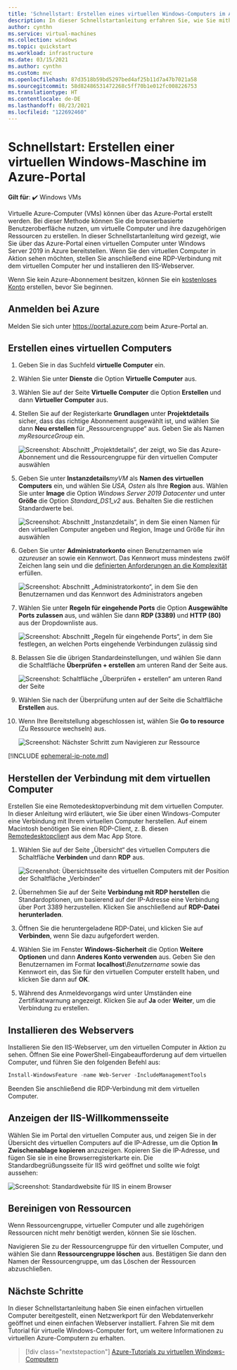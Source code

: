 ```yaml
---
title: 'Schnellstart: Erstellen eines virtuellen Windows-Computers im Azure-Portal'
description: In dieser Schnellstartanleitung erfahren Sie, wie Sie mithilfe des Azure-Portals einen virtuellen Windows-Computer erstellen.
author: cynthn
ms.service: virtual-machines
ms.collection: windows
ms.topic: quickstart
ms.workload: infrastructure
ms.date: 03/15/2021
ms.author: cynthn
ms.custom: mvc
ms.openlocfilehash: 87d3518b59bd5297bed4af25b11d7a47b7021a58
ms.sourcegitcommit: 58d82486531472268c5ff70b1e012fc008226753
ms.translationtype: HT
ms.contentlocale: de-DE
ms.lasthandoff: 08/23/2021
ms.locfileid: "122692460"
---
```

# <a name="quickstart-create-a-windows-virtual-machine-in-the-azure-portal"></a>Schnellstart: Erstellen einer virtuellen Windows-Maschine im Azure-Portal

**Gilt für**: :heavy_check_mark: Windows VMs 

Virtuelle Azure-Computer (VMs) können über das Azure-Portal erstellt werden. Bei dieser Methode können Sie die browserbasierte Benutzeroberfläche nutzen, um virtuelle Computer und ihre dazugehörigen Ressourcen zu erstellen. In dieser Schnellstartanleitung wird gezeigt, wie Sie über das Azure-Portal einen virtuellen Computer unter Windows Server 2019 in Azure bereitstellen. Wenn Sie den virtuellen Computer in Aktion sehen möchten, stellen Sie anschließend eine RDP-Verbindung mit dem virtuellen Computer her und installieren den IIS-Webserver.

Wenn Sie kein Azure-Abonnement besitzen, können Sie ein [kostenloses Konto](https://azure.microsoft.com/free/?WT.mc_id=A261C142F) erstellen, bevor Sie beginnen.

## <a name="sign-in-to-azure"></a>Anmelden bei Azure

Melden Sie sich unter https://portal.azure.com beim Azure-Portal an.

## <a name="create-virtual-machine"></a>Erstellen eines virtuellen Computers

1. Geben Sie in das Suchfeld **virtuelle Computer** ein.
1. Wählen Sie unter **Dienste** die Option **Virtuelle Computer** aus.
1. Wählen Sie auf der Seite **Virtuelle Computer** die Option **Erstellen** und dann **Virtueller Computer** aus. 
1. Stellen Sie auf der Registerkarte **Grundlagen** unter **Projektdetails** sicher, dass das richtige Abonnement ausgewählt ist, und wählen Sie dann **Neu erstellen** für „Ressourcengruppe“ aus. Geben Sie als Namen *myResourceGroup* ein. 

    ![Screenshot: Abschnitt „Projektdetails“, der zeigt, wo Sie das Azure-Abonnement und die Ressourcengruppe für den virtuellen Computer auswählen](./media/quick-create-portal/project-details.png)

1. Geben Sie unter **Instanzdetails***myVM* als **Namen des virtuellen Computers** ein, und wählen Sie *USA, Osten* als Ihre **Region** aus. Wählen Sie unter **Image** die Option *Windows Server 2019 Datacenter* und unter **Größe** die Option *Standard_DS1_v2* aus. Behalten Sie die restlichen Standardwerte bei.

    ![Screenshot: Abschnitt „Instanzdetails“, in dem Sie einen Namen für den virtuellen Computer angeben und Region, Image und Größe für ihn auswählen](./media/quick-create-portal/instance-details.png)

1. Geben Sie unter **Administratorkonto** einen Benutzernamen wie *azureuser* an sowie ein Kennwort. Das Kennwort muss mindestens zwölf Zeichen lang sein und die [definierten Anforderungen an die Komplexität](faq.yml#what-are-the-password-requirements-when-creating-a-vm-) erfüllen.

    ![Screenshot: Abschnitt „Administratorkonto“, in dem Sie den Benutzernamen und das Kennwort des Administrators angeben](./media/quick-create-portal/administrator-account.png)

1. Wählen Sie unter **Regeln für eingehende Ports** die Option **Ausgewählte Ports zulassen** aus, und wählen Sie dann **RDP (3389)** und **HTTP (80)** aus der Dropdownliste aus.

    ![Screenshot: Abschnitt „Regeln für eingehende Ports“, in dem Sie festlegen, an welchen Ports eingehende Verbindungen zulässig sind](./media/quick-create-portal/inbound-port-rules.png)

1. Belassen Sie die übrigen Standardeinstellungen, und wählen Sie dann die Schaltfläche **Überprüfen + erstellen** am unteren Rand der Seite aus.

    ![Screenshot: Schaltfläche „Überprüfen + erstellen“ am unteren Rand der Seite](./media/quick-create-portal/review-create.png)

1. Wählen Sie nach der Überprüfung unten auf der Seite die Schaltfläche **Erstellen** aus.

1. Wenn Ihre Bereitstellung abgeschlossen ist, wählen Sie **Go to resource** (Zu Ressource wechseln) aus.

    ![Screenshot: Nächster Schritt zum Navigieren zur Ressource](./media/quick-create-portal/next-steps.png)

[!INCLUDE [ephemeral-ip-note.md](../../../includes/ephemeral-ip-note.md)]

## <a name="connect-to-virtual-machine"></a>Herstellen der Verbindung mit dem virtuellen Computer

Erstellen Sie eine Remotedesktopverbindung mit dem virtuellen Computer. In dieser Anleitung wird erläutert, wie Sie über einen Windows-Computer eine Verbindung mit Ihrem virtuellen Computer herstellen. Auf einem Macintosh benötigen Sie einen RDP-Client, z. B. diesen [Remotedesktopclien](https://apps.apple.com/app/microsoft-remote-desktop/id1295203466?mt=12)t aus dem Mac App Store.

1. Wählen Sie auf der Seite „Übersicht“ des virtuellen Computers die Schaltfläche **Verbinden** und dann **RDP** aus. 

    ![Screenshot: Übersichtsseite des virtuellen Computers mit der Position der Schaltfläche „Verbinden“](./media/quick-create-portal/portal-quick-start-9.png)
    
2. Übernehmen Sie auf der Seite **Verbindung mit RDP herstellen** die Standardoptionen, um basierend auf der IP-Adresse eine Verbindung über Port 3389 herzustellen. Klicken Sie anschließend auf **RDP-Datei herunterladen**.

2. Öffnen Sie die heruntergeladene RDP-Datei, und klicken Sie auf **Verbinden**, wenn Sie dazu aufgefordert werden. 

3. Wählen Sie im Fenster **Windows-Sicherheit** die Option **Weitere Optionen** und dann **Anderes Konto verwenden** aus. Geben Sie den Benutzernamen im Format **localhost**\\*Benutzername* sowie das Kennwort ein, das Sie für den virtuellen Computer erstellt haben, und klicken Sie dann auf **OK**.

4. Während des Anmeldevorgangs wird unter Umständen eine Zertifikatwarnung angezeigt. Klicken Sie auf **Ja** oder **Weiter**, um die Verbindung zu erstellen.

## <a name="install-web-server"></a>Installieren des Webservers

Installieren Sie den IIS-Webserver, um den virtuellen Computer in Aktion zu sehen. Öffnen Sie eine PowerShell-Eingabeaufforderung auf dem virtuellen Computer, und führen Sie den folgenden Befehl aus:

```powershell
Install-WindowsFeature -name Web-Server -IncludeManagementTools
```

Beenden Sie anschließend die RDP-Verbindung mit dem virtuellen Computer.


## <a name="view-the-iis-welcome-page"></a>Anzeigen der IIS-Willkommensseite

Wählen Sie im Portal den virtuellen Computer aus, und zeigen Sie in der Übersicht des virtuellen Computers auf die IP-Adresse, um die Option **In Zwischenablage kopieren** anzuzeigen. Kopieren Sie die IP-Adresse, und fügen Sie sie in eine Browserregisterkarte ein. Die Standardbegrüßungsseite für IIS wird geöffnet und sollte wie folgt aussehen:

![Screenshot: Standardwebsite für IIS in einem Browser](./media/quick-create-powershell/default-iis-website.png)

## <a name="clean-up-resources"></a>Bereinigen von Ressourcen

Wenn Ressourcengruppe, virtueller Computer und alle zugehörigen Ressourcen nicht mehr benötigt werden, können Sie sie löschen. 

Navigieren Sie zu der Ressourcengruppe für den virtuellen Computer, und wählen Sie dann **Ressourcengruppe löschen** aus. Bestätigen Sie dann den Namen der Ressourcengruppe, um das Löschen der Ressourcen abzuschließen.

## <a name="next-steps"></a>Nächste Schritte

In dieser Schnellstartanleitung haben Sie einen einfachen virtuellen Computer bereitgestellt, einen Netzwerkport für den Webdatenverkehr geöffnet und einen einfachen Webserver installiert. Fahren Sie mit dem Tutorial für virtuelle Windows-Computer fort, um weitere Informationen zu virtuellen Azure-Computern zu erhalten.

> [!div class="nextstepaction"]
> [Azure-Tutorials zu virtuellen Windows-Computern](./tutorial-manage-vm.md)

